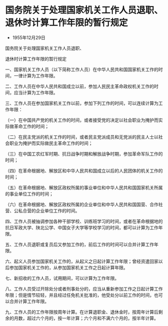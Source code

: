 # 国务院关于处理国家机关工作人员退职、退休时计算工作年限的暂行规定

- 1955年12月29日

<!-- INFO END -->

国务院关于处理国家机关工作人员退职、

退休时计算工作年限的暂行规定

一、国家机关工作人员（以下简称工作人员）在中华人民共和国国家机关工作的时间，一律计算为工作年限。

二、工作人员在中华人民共和国成立以前，参加人民民主革命政权机关工作的时间，应当计算为工作年限。

三、工作人员在参加国家机关工作以前，参加下列工作的时间，可以连续计算为工作年限：

（一）在中国共产党的机关工作的时间，或者接受党的决定以社会职业为掩护而实际做革命工作的时间；

（二）在民主党派的机关工作的时间，或者民主党派成员和无党派的民主人士以社会职业为掩护而实际做民主革命工作的时间；

（三）在中国工农红军时期、抗日战争时期和解放战争时期，参加革命军队工作的时间；

（四）在革命根据地、解放区和中华人民共和国成立以后的人民团体的机关工作的时间；

（五）在革命根据地、解放区政权所属的事业单位和中华人民共和国国家机关所属的事业单位工作的时间；

（六）在革命根据地、解放区政权所属的企业单位和中华人民共和国国营、合作社营、公私合营的企业单位工作的时间。

四、工作人员被抽调参加各种干部学校、训练班学习的时间，或者在革命根据地的抗日军政大学、陕北公学、中国女子大学等学校学习的时间，都可以计算为工作年限。

五、工作人员退职或复员后又参加工作的，前后工作的时间可以合并计算工作年限。

六、起义人员参加国家机关工作的，从起义之日起计算工作年限；曾经资遣回家以后参加国家机关工作的，从参加国家机关工作之日起计算年限。

七、新招收的工作人员，试用期间，可以计算为工作年限。

八、工作人员受过开除处分或者刑事处分的，应当从重新参加工作之日起计算工作年限；但是情节较轻，并且经过任免机关批准的，他受处分以前工作的时间，也可以合并计算工作年限。

九、工作人员的工作年限按周年计算。在计算退职金、退休金时，按周年计算后剩余的月数，超过六个月的，按一年计算；六个月和不满六个月的，按半年计算。
